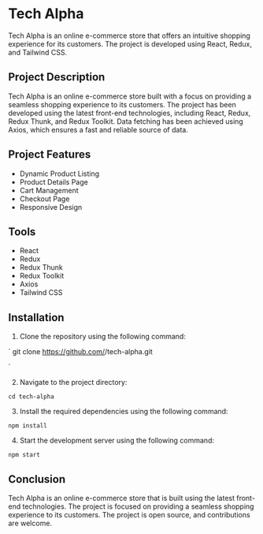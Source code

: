 # Tech Alpha
Tech Alpha is an online e-commerce store that offers an intuitive shopping experience for its customers. The project is developed using React, Redux, and Tailwind CSS.

## Project Description
Tech Alpha is an online e-commerce store built with a focus on providing a seamless shopping experience to its customers. The project has been developed using the latest front-end technologies, including React, Redux, Redux Thunk, and Redux Toolkit. Data fetching has been achieved using Axios, which ensures a fast and reliable source of data.

## Project Features
- Dynamic Product Listing
- Product Details Page
- Cart Management
- Checkout Page
- Responsive Design

## Tools
- React
- Redux
- Redux Thunk
- Redux Toolkit
- Axios
- Tailwind CSS

## Installation
1. Clone the repository using the following command:

`
git clone https://github.com/<username>/tech-alpha.git

`

2. Navigate to the project directory:

`
cd tech-alpha
`

3. Install the required dependencies using the following command:

`npm install`


4. Start the development server using the following command:

`
npm start
`


## Conclusion
Tech Alpha is an online e-commerce store that is built using the latest front-end technologies. The project is focused on providing a seamless shopping experience to its customers. The project is open source, and contributions are welcome.

